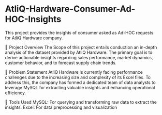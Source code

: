 # AtliQ-Hardware-Consumer-Ad-HOC-Insights
This project provides the insights of consumer asked as Ad-HOC requests for AtliQ Hardware company.

📌 Project Overview
The Scope of this project entails conduction an in-depth analysis of the dataset provided by AtliQ Hardware. The primary goal is to derive actionable insights regarding sales performance, market dynamics, customer behavior, and to forecast supply chain trends.

📌 Problem Statement
AtliQ Hardware is currently facing performance challenges due to the increasing size and complexity of its Excel files. To address this, the company has formed a dedicated team of data analysts to leverage MySQL for extracting valuable insights and enhancing operational efficiency.

📌 Tools Used
MySQL: For querying and transforming raw data to extract the insights.
Excel: For data preprocessing and visualization

